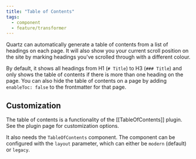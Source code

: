 ```yaml
---
title: "Table of Contents"
tags:
  - component
  - feature/transformer
---
```


Quartz can automatically generate a table of contents from a list of headings on each page. It will also show you your current scroll position on the site by marking headings you've scrolled through with a different colour.

By default, it shows all headings from H1 (`# Title`) to H3 (`### Title`) and only shows the table of contents if there is more than one heading on the page.
You can also hide the table of contents on a page by adding `enableToc: false` to the frontmatter for that page.

## Customization

The table of contents is a functionality of the [[TableOfContents]] plugin. See the plugin page for customization options.

It also needs the `TableOfContents` component. The component can be configured with the `layout` parameter, which can either be `modern` (default) or `legacy`.

